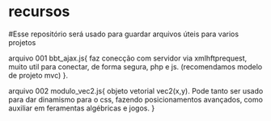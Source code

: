 # recursos
#Esse repositório será usado para guardar arquivos úteis para varios projetos

arquivo 001 bbt_ajax.js{
  faz conecção com servidor via xmlhftprequest, muito util para conectar, de forma segura, php e js.
  (recomendamos modelo de projeto mvc)
}.

 arquivo 002 modulo_vec2.js{
    objeto vetorial vec2(x,y). Pode tanto ser usado para dar dinamismo para o css, fazendo posicionamentos avançados, como auxiliar 
    em feramentas algébricas e jogos.
 }
